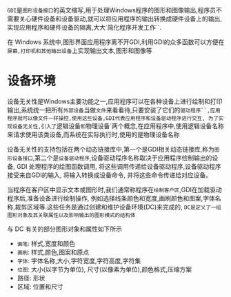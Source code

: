 `GDI`是`图形设备接口`的英文缩写,用于处理Windows程序的图形和图像输出,程序员不需要关心硬件设备和设备驱动,就可以将应用程序的输出转换成硬件设备上的输出,实现应用程序和硬件设备的隔离,大大`简化程序开发工作``.

在 Windows 系统中,图形界面应用程序离不开GDI,利用GDI的众多函数可以方便在`屏幕,打印机和其他输出设备`上实现输出文本,图形和图像等

# 设备环境
设备无关性是Windows主要功能之一,应用程序可以在各种设备上进行绘制和打印输出,系统统一把所有`外部设备`当做`文件`来看看待,只要安装了它们的`驱动程序``,应用程序就可以像文件一样操控,使用这些设备,GDI代表应用程序和设备驱动程序进行交互, 为了实现设备无关性,引入了`逻辑设备`和`物理设备`两个概念,在应用程序中,使用逻辑设备名称来请求使用该类设备,而系统在实际执行时,使用的是物理设备名称

设备无关性的支持包括在两个动态链接库中,第一个是GDI相关动态链接库,称为`图形设备接口`,第二个是`设备驱动程序`,设备驱动程序名称取决于应用程序绘制输出的设备, GDI 处理程序的绘图函数调用, 将这些调用传递给设备驱动程序,设备驱动程序接受来自GDI的输入, 将输入转换成设备命令, 并将这些命令传递给对应设备。

当程序在客户区中显示文本或图形时,我们通常称程序在`绘制客户区`,GDI在加载驱动程序后,准备设备进行绘制操作, 例如选择线条颜色和宽度,画刷颜色和图案,字体名称,裁剪区域等.这些任务是通过创建和维护设备环境(DC)来完成的, `DC是定义了一组图形对象及其关联属性以及影响输出的图形模式的结构体`

与 DC 有关的部分图形对象和属性如下所示

- `画笔`: 样式,宽度和颜色
- `画刷`: 样式,颜色,图案和原点
- `字体`: 字体名称,大小,字符宽度,字符高度,字符集
- `位图`: 大小(以字节为单位), 尺寸(以像素为单位),颜色格式,压缩方案
- 路径: 形状
- 区域: 位置和尺寸


